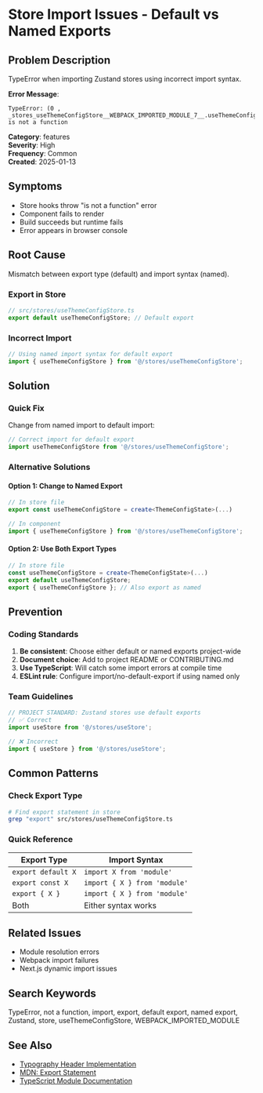 # Store Import Issues - Default vs Named Exports

## Problem Description
TypeError when importing Zustand stores using incorrect import syntax.

**Error Message**:
```
TypeError: (0 , _stores_useThemeConfigStore__WEBPACK_IMPORTED_MODULE_7__.useThemeConfigStore) is not a function
```

**Category**: features  
**Severity**: High  
**Frequency**: Common  
**Created**: 2025-01-13  

## Symptoms
- Store hooks throw "is not a function" error
- Component fails to render
- Build succeeds but runtime fails
- Error appears in browser console

## Root Cause
Mismatch between export type (default) and import syntax (named).

### Export in Store
```typescript
// src/stores/useThemeConfigStore.ts
export default useThemeConfigStore; // Default export
```

### Incorrect Import
```typescript
// Using named import syntax for default export
import { useThemeConfigStore } from '@/stores/useThemeConfigStore';
```

## Solution

### Quick Fix
Change from named import to default import:
```typescript
// Correct import for default export
import useThemeConfigStore from '@/stores/useThemeConfigStore';
```

### Alternative Solutions

#### Option 1: Change to Named Export
```typescript
// In store file
export const useThemeConfigStore = create<ThemeConfigState>(...)

// In component
import { useThemeConfigStore } from '@/stores/useThemeConfigStore';
```

#### Option 2: Use Both Export Types
```typescript
// In store file
const useThemeConfigStore = create<ThemeConfigState>(...)
export default useThemeConfigStore;
export { useThemeConfigStore }; // Also export as named
```

## Prevention

### Coding Standards
1. **Be consistent**: Choose either default or named exports project-wide
2. **Document choice**: Add to project README or CONTRIBUTING.md
3. **Use TypeScript**: Will catch some import errors at compile time
4. **ESLint rule**: Configure import/no-default-export if using named only

### Team Guidelines
```typescript
// PROJECT STANDARD: Zustand stores use default exports
// ✅ Correct
import useStore from '@/stores/useStore';

// ❌ Incorrect
import { useStore } from '@/stores/useStore';
```

## Common Patterns

### Check Export Type
```bash
# Find export statement in store
grep "export" src/stores/useThemeConfigStore.ts
```

### Quick Reference
| Export Type | Import Syntax |
|------------|---------------|
| `export default X` | `import X from 'module'` |
| `export const X` | `import { X } from 'module'` |
| `export { X }` | `import { X } from 'module'` |
| Both | Either syntax works |

## Related Issues
- Module resolution errors
- Webpack import failures
- Next.js dynamic import issues

## Search Keywords
TypeError, not a function, import, export, default export, named export, Zustand, store, useThemeConfigStore, WEBPACK_IMPORTED_MODULE

## See Also
- [Typography Header Implementation](/docs/implementations/features/2025-01-typography-header.md)
- [MDN: Export Statement](https://developer.mozilla.org/en-US/docs/Web/JavaScript/Reference/Statements/export)
- [TypeScript Module Documentation](https://www.typescriptlang.org/docs/handbook/modules.html)